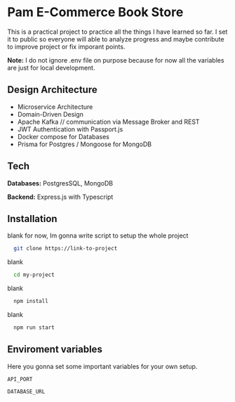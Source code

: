 
# Pam E-Commerce Book Store

This is a practical project to practice all the things I have learned so far. I set it to public so everyone will able to analyze progress and maybe contribute to improve project or fix imporant points.

**Note:** I do not ignore .env file on purpose because for now all the variables are just for local development.


## Design Architecture

- Microservice Architecture
- Domain-Driven Design
- Apache Kafka // communication via Message Broker and REST
- JWT Authentication with Passport.js
- Docker compose for Databases
- Prisma for Postgres / Mongoose for MongoDB

  
## Tech

**Databases:** PostgresSQL, MongoDB

**Backend:** Express.js with Typescript

  
## Installation

blank for now, Im gonna write script 
  to setup the whole project

```bash
  git clone https://link-to-project
```

blank

```bash
  cd my-project
```

blank

```bash
  npm install
```

blank

```bash
  npm run start
```

  
## Enviroment variables

Here you gonna set some important variables for your own setup.

`API_PORT`

`DATABASE_URL`

  
